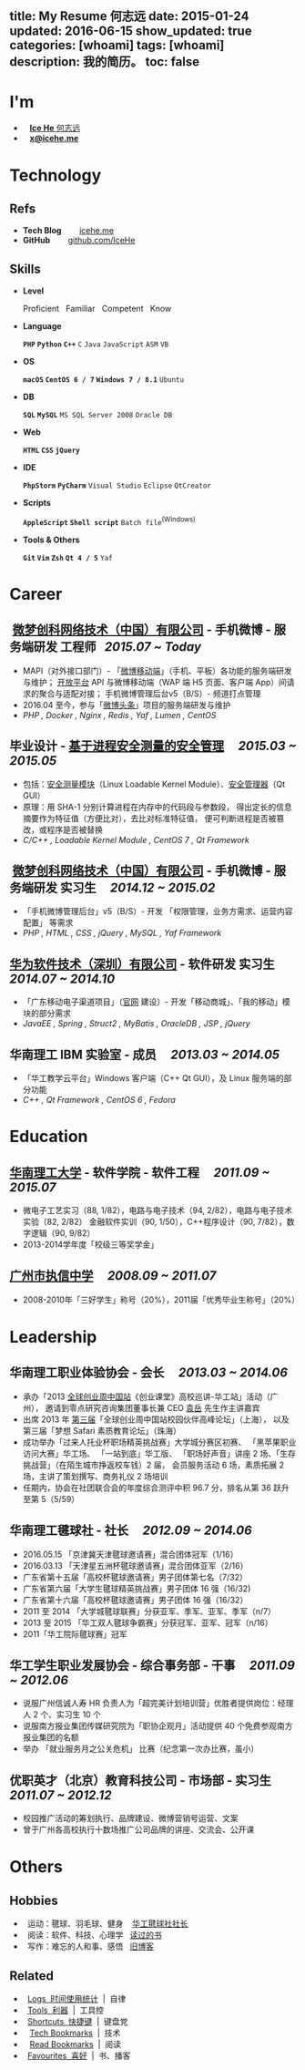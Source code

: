 title: My Resume 何志远
date: 2015-01-24
updated: 2016-06-15
show_updated: true
categories: [whoami]
tags: [whoami]
description: 我的简历。
toc: false
---

# __I'm__

- <i class="fa fa-user-secret">&nbsp;</i>&nbsp; [__Ice He__ 何志远](http://icehe.me/about/)
- <i class="fa fa-envelope">&nbsp;&nbsp;</i> __<x@icehe.me>__

# Technology

## __Refs__
- __Tech Blog__ &nbsp; &nbsp; &nbsp; <i class="fa fa-cube"> &nbsp;</i>[icehe.me](http://icehe.me)
- __GitHub__ &nbsp; &nbsp; &nbsp; <i class="fa fa-github"> &nbsp;</i>[github.com/IceHe](https://github.com/IceHe)

## __Skills__
- __Level__

    <i class="fa fa-trophy"></i> Proficient &nbsp; <i class="fa fa-star"></i> Familiar &nbsp; <i class="fa fa-star-half-o"></i> Competent &nbsp; <i class="fa fa-star-o"></i> Know

- __Language__

    __<i class="fa fa-star-half-o"></i> `PHP` `Python` `C++`__ `C` `Java` `JavaScript` <i class="fa fa-star-o"></i> `ASM` `VB`

- __OS__

    __<i class="fa fa-star"></i> `macOS` <i class="fa fa-star-half-o"></i> `CentOS 6 / 7` `Windows 7 / 8.1`__ <i class="fa fa-star-o"></i> `Ubuntu`

- __DB__

    __<i class="fa fa-star-half-o"></i> `SQL` `MySQL`__ <i class="fa fa-star-o"></i> `MS SQL Server 2008` `Oracle DB`

- __Web__

    __<i class="fa fa-star-half-o"></i> `HTML` `CSS` `jQuery`__<!-- <i class="fa fa-star-o"></i> `Nginx` Redis-->

- __IDE__

    __<i class="fa fa-star-half-o"></i> `PhpStorm` `PyCharm`__ <i class="fa fa-star-o"></i> `Visual Studio` `Eclipse` `QtCreator`

- __Scripts__

    __<i class="fa fa-star"></i> `AppleScript` <i class="fa fa-star-half-o"></i> `Shell script`__ `Batch file`<sup>(Windows)</sup>

- __Tools & Others__

    __<i class="fa fa-star"></i> `Git` `Vim` `Zsh` <i class="fa fa-star-half-o"></i> `Qt 4 / 5`__ `Yaf`

# Career

## __<span class="icon-weibo">&nbsp;</span>[微梦创科网络技术（中国）有限公司](https://zh.wikipedia.org/wiki/%E6%96%B0%E6%B5%AA%E5%BE%AE%E5%8D%9A) - 手机微博 - 服务端研发 工程师__ &nbsp; _2015.07 ~ Today_
- MAPI（对外接口部门）- 「[微博移动端](https://itunes.apple.com/cn/app/id350962117)」（手机、平板）各功能的服务端研发与维护；
[开放平台](http://open.weibo.com/) API 与微博移动端（WAP 端 H5 页面、客户端 App）间请求的聚合与适配对接；
手机微博管理后台v5（B/S）- 频道打点管理
- 2016.04 至今，参与「[微博头条](https://itunes.apple.com/cn/app/wei-bo-tou-tiao/id713957166)」项目的服务端研发与维护
- _PHP , Docker , Nginx , Redis , Yaf , Lumen , CentOS_

## __毕业设计 - [基于进程安全测量的安全管理](https://github.com/IceHe/secure_mgt_by_dynamic_measuring)__ &nbsp; &nbsp; _2015.03 ~ 2015.05_
- 包括：[安全测量模块](https://github.com/IceHe/dimm)（Linux Loadable Kernel Module）、[安全管理器](https://github.com/IceHe/secure_monitor)（Qt GUI）
- 原理：用 SHA-1 分别计算进程在内存中的代码段与参数段，
得出定长的信息摘要作为特征值（方便比对），去比对标准特征值，
便可判断进程是否被篡改，或程序是否被替换
- _C/C++ , Loadable Kernel Module , CentOS 7 , Qt Framework_

## __<span class="icon-weibo">&nbsp;</span>[微梦创科网络技术（中国）有限公司](https://zh.wikipedia.org/wiki/%E6%96%B0%E6%B5%AA%E5%BE%AE%E5%8D%9A) - 手机微博 - 服务端研发 实习生__ &nbsp; &nbsp; _2014.12 ~ 2015.02_
- 「手机微博管理后台」v5（B/S）- 开发 「权限管理，业务方需求、运营内容配置」 等需求
- _PHP , HTML , CSS , jQuery , MySQL , Yaf Framework_

## __[华为软件技术（深圳）有限公司](https://zh.wikipedia.org/wiki/%E5%8D%8E%E4%B8%BA)  - 软件研发 实习生__ &nbsp; &nbsp; _2014.07 ~ 2014.10_
- 「广东移动电子渠道项目」（[官网](http://www.10086.cn/gd/index_200_200.html) 建设）- 开发「移动商城」、「我的移动」模块的部分需求
- _JavaEE , Spring , Struct2 , MyBatis , OracleDB , JSP , jQuery_

## __华南理工 IBM 实验室 - 成员__ &nbsp; &nbsp; _2013.03 ~ 2014.05_
- 「华工教学云平台」Windows 客户端（C++ Qt GUI），及 Linux 服务端的部分功能
- _C++ , Qt Framework , CentOS 6 , Fedora_

# Education

## __[华南理工大学](https://zh.wikipedia.org/wiki/%E5%8D%8E%E5%8D%97%E7%90%86%E5%B7%A5%E5%A4%A7%E5%AD%A6) - 软件学院 - 软件工程__ &nbsp; &nbsp; _2011.09 ~ 2015.07_
- 微电子工艺实习（88, 1/82），电路与电子技术（94, 2/82），电路与电子技术实验（82, 2/82）
金融软件实训（90, 1/50），C++程序设计（90, 7/82），数字逻辑（90, 9/82）
- 2013-2014学年度「校级三等奖学金」

## __[广州市执信中学](https://zh.wikipedia.org/wiki/%E5%B9%BF%E5%B7%9E%E5%B8%82%E6%89%A7%E4%BF%A1%E4%B8%AD%E5%AD%A6)__ &nbsp; &nbsp; _2008.09 ~ 2011.07_
- 2008-2010年「三好学生」称号（20%），2011届「优秀毕业生称号」（20%）

# Leadership

## __华南理工职业体验协会 - 会长__ &nbsp; &nbsp; _2013.03 ~ 2014.06_
- 承办「2013 [全球创业周中国站](http://gcc.eweekchina.org/page/200)《创业课堂》高校巡讲-华工站」活动（广州），
邀请到零点研究咨询集团董事长兼 CEO [袁岳](http://baike.baidu.com/view/801470.htm) 先生作主讲嘉宾
- 出席 2013 年 [第三届](http://page.renren.com/600002531/note/911026751)「全球创业周中国站校园伙伴高峰论坛」（上海），
以及第三届「梦想 Safari 素质教育论坛」（珠海）
- 成功举办「过来人托业杯职场精英挑战赛」大学城分赛区初赛、
「黑苹果职业访问大赛」华工场、 「一站到底」华工版、
「职场好声音」讲座 2 场、「生存挑战营」（在陌生城市挣返校车钱）2 届，
会员服务活动 6 场，素质拓展 2 场，主讲了策划撰写、商务礼仪 2 场培训
- 任期内，协会在社团联合会的年度综合测评中积 96.7 分，排名从第 36 跃升至第 5（5/59）

## __华南理工毽球社 - 社长__ &nbsp; &nbsp; _2012.09 ~ 2014.06_
- 2016.05.15 「京津冀天津毽球邀请赛」混合团体冠军（1/16）
- 2016.03.13 「天津星五洲杯毽球邀请赛」混合团体亚军（2/16）
- 广东省第十五届「高校杯毽球邀请赛」男子团体第七名（7/32）
- 广东省第六届「大学生毽球精英挑战赛」男子团体 16 强（16/32)
- 广东省第十六届「高校杯毽球邀请赛」男子团体 16 强（16/32）
- 2011 至 2014 「大学城毽球联赛」分获亚军、季军、亚军、季军（n/7）
- 2013 至 2015 「华工双人毽球争霸赛」分获冠军、亚军、冠军（n/16）
- 2011「华工院际毽球赛」冠军

## __华工学生职业发展协会 - 综合事务部 - 干事__ &nbsp; &nbsp; _2011.09 ~ 2012.06_
- 说服广州信诚人寿 HR 负责人为「超完美计划培训营」优胜者提供岗位：经理人 2 个、实习生 10 个
- 说服南方报业集团传媒研究院为「职协企观月」活动提供 40 个免费参观南方报业集团的名额
- 举办 「就业服务月之公关危机」 比赛（纪念第一次办比赛，虽小）

## __优职英才（北京）教育科技公司 - 市场部 - 实习生__ &nbsp; &nbsp; _2011.07 ~ 2012.12_
- 校园推广活动的筹划执行、品牌建设、微博营销号运营、文案
- 曾于广州各高校执行十数场推广公司品牌的讲座、交流会、公开课

# Others

## __Hobbies__
- <i class="fa fa-soccer-ball-o">&nbsp;</i> 运动：毽球、羽毛球、健身 &nbsp; <i class="fa fa-trophy">&nbsp;</i>[华工毽球社社长](#华南理工毽球社-社长-nbsp-nbsp-2012-09-2014-06)
- <i class="fa fa-book">&nbsp;</i> 阅读：软件、科技、心理学 &nbsp; <span class="icon-douban"></span> [读过的书](http://book.douban.com/people/IceHeGZ/collect?sort=rating&start=0&mode=grid&tags_sort=count)
- <i class="fa fa-pencil-square-o">&nbsp;</i> 写作：难忘的人和事、感悟 &nbsp; <span class=" icon-qzone"></span> [旧博客](http://290841032.qzone.qq.com)

## __Related__

- <i class="fa fa-calendar">&nbsp;</i> [Logs &nbsp;时间使用统计](http://icehe.me/lifelogs/) &nbsp;|&nbsp; 自律
- <i class="fa fa-gears">&nbsp;</i> [Tools &nbsp;利器](http://icehe.me/tools/) &nbsp;|&nbsp; 工具控
- <i class="fa fa-keyboard-o">&nbsp;</i> [Shortcuts &nbsp;快捷键](http://icehe.me/mac_shortcuts) &nbsp;|&nbsp; 键盘党
- <i class="fa fa-bookmark-o">&nbsp;</i> &nbsp;[Tech Bookmarks](http://icehe.me/tech) &nbsp;|&nbsp; 技术
- <i class="fa fa-bookmark">&nbsp;</i> &nbsp;[Read Bookmarks](http://icehe.me/read) &nbsp;|&nbsp; 阅读
- <i class="fa fa-heart">&nbsp;</i> [Favourites &nbsp;喜好](http://icehe.me/favourites) &nbsp;|&nbsp; 书、播客
<!--- <i class="fa fa-linkedin-square">&nbsp;</i>&nbsp; [Linkedin &nbsp;领英](http://www.linkedin.com/in/%E5%BF%97%E8%BF%9C-%E4%BD%95-3ba09192)-->

<style type="text/css">
article .article-content h2 {
    margin-top: 1.8em;
    font-size: 105%;
    border-bottom: 0px;
}
</style>
